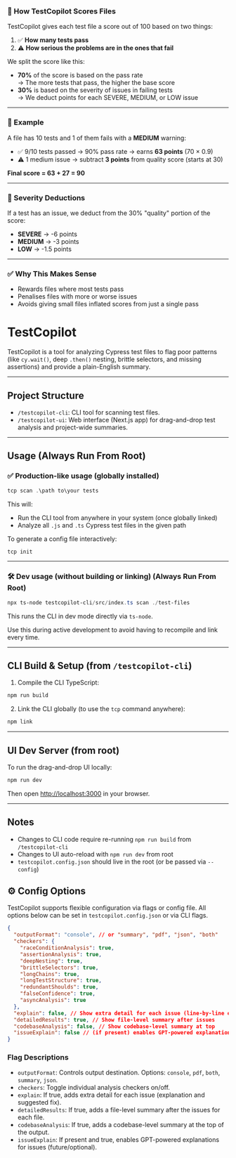 ### 🧮 How TestCopilot Scores Files

TestCopilot gives each test file a score out of 100 based on two things:

1. ✅ **How many tests pass**
2. ⚠️ **How serious the problems are in the ones that fail**

We split the score like this:

- **70%** of the score is based on the pass rate  
  → The more tests that pass, the higher the base score  
- **30%** is based on the severity of issues in failing tests  
  → We deduct points for each SEVERE, MEDIUM, or LOW issue

---

### 🔢 Example

A file has 10 tests and 1 of them fails with a **MEDIUM** warning:

- ✅ 9/10 tests passed → 90% pass rate → earns **63 points** (70 × 0.9)
- ⚠️ 1 medium issue → subtract **3 points** from quality score (starts at 30)

**Final score = 63 + 27 = 90**

---

### 🚨 Severity Deductions

If a test has an issue, we deduct from the 30% "quality" portion of the score:

- **SEVERE** → -6 points
- **MEDIUM** → -3 points
- **LOW** → -1.5 points

---

### ✅ Why This Makes Sense

- Rewards files where most tests pass
- Penalises files with more or worse issues
- Avoids giving small files inflated scores from just a single pass
# TestCopilot

TestCopilot is a tool for analyzing Cypress test files to flag poor patterns (like `cy.wait()`, deep `.then()` nesting, brittle selectors, and missing assertions) and provide a plain-English summary.

---

## Project Structure

- `/testcopilot-cli`: CLI tool for scanning test files.
- `/testcopilot-ui`: Web interface (Next.js app) for drag-and-drop test analysis and project-wide summaries.

---

## Usage (Always Run From Root)

### ✅ Production-like usage (globally installed)

```powershell
tcp scan .\path	to\your	tests
```

This will:
- Run the CLI tool from anywhere in your system (once globally linked)
- Analyze all `.js` and `.ts` Cypress test files in the given path

To generate a config file interactively:

```powershell
tcp init
```

---

### 🛠 Dev usage (without building or linking) (Always Run From Root)

```powershell
npx ts-node testcopilot-cli/src/index.ts scan ./test-files
```

This runs the CLI in dev mode directly via `ts-node`.

Use this during active development to avoid having to recompile and link every time.

---

## CLI Build & Setup (from `/testcopilot-cli`)

1. Compile the CLI TypeScript:
```powershell
npm run build
```

2. Link the CLI globally (to use the `tcp` command anywhere):
```powershell
npm link
```

---

## UI Dev Server (from root)

To run the drag-and-drop UI locally:
```powershell
npm run dev
```

Then open [http://localhost:3000](http://localhost:3000) in your browser.

---

## Notes

- Changes to CLI code require re-running `npm run build` from `/testcopilot-cli`
- Changes to UI auto-reload with `npm run dev` from root
- `testcopilot.config.json` should live in the root (or be passed via `--config`)

## ⚙️ Config Options

TestCopilot supports flexible configuration via flags or config file. All options below can be set in `testcopilot.config.json` or via CLI flags.

```json
{
  "outputFormat": "console", // or "summary", "pdf", "json", "both"
  "checkers": {
    "raceConditionAnalysis": true,
    "assertionAnalysis": true,
    "deepNesting": true,
    "brittleSelectors": true,
    "longChains": true,
    "longTestStructure": true,
    "redundantShoulds": true,
    "falseConfidence": true,
    "asyncAnalysis": true
  },
  "explain": false, // Show extra detail for each issue (line-by-line explanations)
  "detailedResults": true, // Show file-level summary after issues
  "codebaseAnalysis": false, // Show codebase-level summary at top
  "issueExplain": false // (if present) enables GPT-powered explanations for issues
}
```

### Flag Descriptions
- `outputFormat`: Controls output destination. Options: `console`, `pdf`, `both`, `summary`, `json`.
- `checkers`: Toggle individual analysis checkers on/off.
- `explain`: If true, adds extra detail for each issue (explanation and suggested fix).
- `detailedResults`: If true, adds a file-level summary after the issues for each file.
- `codebaseAnalysis`: If true, adds a codebase-level summary at the top of the output.
- `issueExplain`: If present and true, enables GPT-powered explanations for issues (future/optional).


